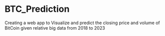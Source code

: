 # BTC_Prediction
Creating a web app to Visualize and predict the closing price and volume of BitCoin given relative big data from 2018 to 2023
